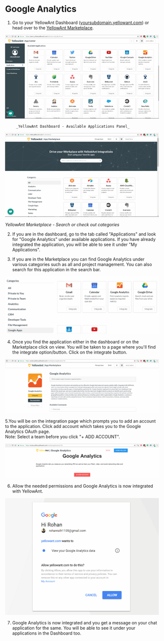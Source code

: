 # Google Analytics

1. Go to your YellowAnt Dashboard \([yoursubdomain.yellowant.com](https://github.com/yellowanthq/yellowant-help-center/tree/bdad19066023aa6a8b667a1d6f05b72945b49759/yoursubdomain.yellowant.com)\) or head over to the [YellowAnt Marketplace](https://www.yellowant.com/marketplace). 

![](../../.gitbook/assets/image%20%2868%29.png)

         _YellowAnt Dashboard - Available Applications Panel_

![](../../.gitbook/assets/image%20%2835%29.png)

_YellowAnt Marketplace - Search or check out categories_

2. If you are in the dashboard, go to the tab called "Applications" and look for "Google Analytics" under available applications. If you have already integrated the application, you will be able to see it under "My Applications".

3. If you are in the Marketplace you can find Google Analytics under various categories such as all and project management. You can also search for this application in the search bar.  


![](../../.gitbook/assets/image%20%28111%29.png)

4. Once you find the application either in the dashboard or on the Marketplace click on view. You will be taken to a page where you'll find the integrate option/button. Click on the integrate button.  


![](../../.gitbook/assets/image%20%2817%29.png)

5.You will be on the integration page which prompts you to add an account to the application. Click add account which takes you to the Google Analytics OAuth page.  
Note: Select a team before you click "+ ADD ACCOUNT".  


![](../../.gitbook/assets/image%20%2876%29.png)

6. Allow the needed permissions and Google Analytics is now integrated with YellowAnt.  


![](../../.gitbook/assets/image%20%28113%29.png)

7. Google Analytics is now integrated and you get a message on your chat application for the same. You will be able to see it under your applications in the Dashboard too.

